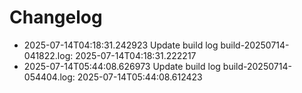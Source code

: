 # Changelog
- 2025-07-14T04:18:31.242923 Update build log build-20250714-041822.log: 2025-07-14T04:18:31.222217
- 2025-07-14T05:44:08.626973 Update build log build-20250714-054404.log: 2025-07-14T05:44:08.612423
